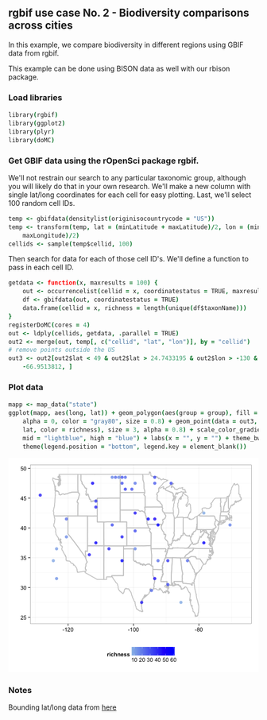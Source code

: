 ## rgbif use case No. 2 - Biodiversity comparisons across cities

In this example, we compare biodiversity in different regions using GBIF data from rgbif.

This example can be done using BISON data as well with our rbison package.




### Load libraries


```coffee
library(rgbif)
library(ggplot2)
library(plyr)
library(doMC)
```



### Get GBIF data using the rOpenSci package rgbif.

We'll not restrain our search to any particular taxonomic group, although you will likely do that in your own research. We'll make a new column with single lat/long coordinates for each cell for easy plotting. Last, we'll select 100 random cell IDs.


```coffee
temp <- gbifdata(densitylist(originisocountrycode = "US"))
temp <- transform(temp, lat = (minLatitude + maxLatitude)/2, lon = (minLongitude + 
    maxLongitude)/2)
cellids <- sample(temp$cellid, 100)
```


Then search for data for each of those cell ID's. We'll define a function to pass in each cell ID.


```coffee
getdata <- function(x, maxresults = 100) {
    out <- occurrencelist(cellid = x, coordinatestatus = TRUE, maxresults = maxresults)
    df <- gbifdata(out, coordinatestatus = TRUE)
    data.frame(cellid = x, richness = length(unique(df$taxonName)))
}
registerDoMC(cores = 4)
out <- ldply(cellids, getdata, .parallel = TRUE)
out2 <- merge(out, temp[, c("cellid", "lat", "lon")], by = "cellid")
# remove points outside the US
out3 <- out2[out2$lat < 49 & out2$lat > 24.7433195 & out2$lon > -130 & out2$lon < 
    -66.9513812, ]
```


### Plot data


```coffee
mapp <- map_data("state")
ggplot(mapp, aes(long, lat)) + geom_polygon(aes(group = group), fill = "white", 
    alpha = 0, color = "gray80", size = 0.8) + geom_point(data = out3, aes(lon, 
    lat, color = richness), size = 3, alpha = 0.8) + scale_color_gradient2(low = "white", 
    mid = "lightblue", high = "blue") + labs(x = "", y = "") + theme_bw(base_size = 14) + 
    theme(legend.position = "bottom", legend.key = element_blank())
```

![plot of chunk plot](figure/plot.png) 


### Notes

Bounding lat/long data from [here](https://raw.github.com/amyxzhang/boundingbox-cities/master/boundbox.txt)
